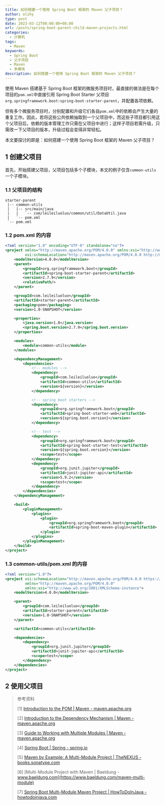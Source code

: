 ```yaml
---
title: 如何搭建一个使用 Spring Boot 框架的 Maven 父子项目？
author: olzhy
type: post
date: 2023-03-12T08:00:00+08:00
url: /posts/spring-boot-parent-child-maven-projects.html
categories:
  - 计算机
tags:
  - Maven
keywords:
  - Spring Boot
  - 父子项目
  - Maven
  - 多模块
description: 如何搭建一个使用 Spring Boot 框架的 Maven 父子项目？
---
```


使用 Maven 搭建基于 Spring Boot 框架的微服务项目时，最直接的做法是在每个项目的`pom.xml`中直接引用 Spring Boot Starter 父项目`org.springframework.boot:spring-boot-starter-parent`，并配置各项依赖。

但有多个微服务项目时，分别配置和升级它们各自`pom.xml`中的依赖会产生大量的重复工作。因此，若将这些公共依赖抽取到一个父项目中，而这些子项目都引用这个父项目后，依赖的版本管理工作只需在父项目中进行；这样子项目若需升级，只需改一下父项目的版本，升级过程会变得非常轻松。

本文要探讨的即是：如何搭建一个使用 Spring Boot 框架的 Maven 父子项目？

## 1 创建父项目

首先，开始搭建父项目，父项目包括多个子模块，本文的例子仅含`common-utils`一个子模块。

### 1.1 父项目的结构

```text
starter-parent
 |-- common-utils
 |   |-- src/main/java
 |   |   `-- com/leileiluoluo/common/util/DataUtil.java
 |   `-- pom.xml
 `-- pom.xml
```

### 1.2 pom.xml 的内容

```xml
<?xml version="1.0" encoding="UTF-8" standalone="no"?>
<project xmlns="http://maven.apache.org/POM/4.0.0" xmlns:xsi="http://www.w3.org/2001/XMLSchema-instance"
         xsi:schemaLocation="http://maven.apache.org/POM/4.0.0 http://maven.apache.org/maven-v4_0_0.xsd">
    <modelVersion>4.0.0</modelVersion>
    <parent>
        <groupId>org.springframework.boot</groupId>
        <artifactId>spring-boot-starter-parent</artifactId>
        <version>2.7.9</version>
        <relativePath/>
    </parent>

    <groupId>com.leileiluoluo</groupId>
    <artifactId>starter-parent</artifactId>
    <packaging>pom</packaging>
    <version>1.0-SNAPSHOT</version>

    <properties>
        <java.version>1.8</java.version>
        <spring.boot.version>2.7.9</spring.boot.version>
    </properties>

    <modules>
        <module>common-utils</module>
    </modules>

    <dependencyManagement>
        <dependencies>
            <!-- modules -->
            <dependency>
                <groupId>com.leileiluoluo</groupId>
                <artifactId>common-utils</artifactId>
                <version>${version}</version>
            </dependency>

            <!-- spring boot starters -->
            <dependency>
                <groupId>org.springframework.boot</groupId>
                <artifactId>spring-boot-starter-web</artifactId>
                <version>${spring.boot.version}</version>
            </dependency>

            <!-- test -->
            <dependency>
                <groupId>org.springframework.boot</groupId>
                <artifactId>spring-boot-starter-test</artifactId>
                <version>${spring.boot.version}</version>
                <scope>test</scope>
            </dependency>
            <dependency>
                <groupId>org.junit.jupiter</groupId>
                <artifactId>junit-jupiter-api</artifactId>
                <version>5.9.2</version>
                <scope>test</scope>
            </dependency>
        </dependencies>
    </dependencyManagement>

    <build>
        <pluginManagement>
            <plugins>
                <plugin>
                    <groupId>org.springframework.boot</groupId>
                    <artifactId>spring-boot-maven-plugin</artifactId>
                </plugin>
            </plugins>
        </pluginManagement>
    </build>
</project>
```

### 1.3 common-utils/pom.xml 的内容

```xml
<?xml version="1.0"?>
<project xsi:schemaLocation="http://maven.apache.org/POM/4.0.0 https://maven.apache.org/xsd/maven-4.0.0.xsd"
         xmlns="http://maven.apache.org/POM/4.0.0"
         xmlns:xsi="http://www.w3.org/2001/XMLSchema-instance">
    <modelVersion>4.0.0</modelVersion>

    <parent>
        <groupId>com.leileiluoluo</groupId>
        <artifactId>starter-parent</artifactId>
        <version>1.0-SNAPSHOT</version>
    </parent>

    <artifactId>common-utils</artifactId>

    <dependencies>
        <dependency>
            <groupId>org.junit.jupiter</groupId>
            <artifactId>junit-jupiter-api</artifactId>
            <scope>test</scope>
        </dependency>
    </dependencies>
</project>
```

## 2 使用父项目

> 参考资料
>
> [1] [Introduction to the POM | Maven - maven.apache.org](https://maven.apache.org/guides/introduction/introduction-to-the-pom.html)
>
> [2] [Introduction to the Dependency Mechanism | Maven - maven.apache.org](https://maven.apache.org/guides/introduction/introduction-to-dependency-mechanism.html)
>
> [3] [Guide to Working with Multiple Modules | Maven - maven.apache.org](https://maven.apache.org/guides/mini/guide-multiple-modules.html)
>
> [4] [Spring Boot | Spring - spring.io](https://spring.io/projects/spring-boot)
>
> [5] [Maven by Example: A Multi-Module Project | TheNEXUS - books.sonatype.com](https://books.sonatype.com/mvnex-book/reference/multimodule.html)
>
> [6] [Multi-Module Project with Maven | Baeldung - www.baeldung.com](https://www.baeldung.com/maven-multi-module)
>
> [7] [Spring Boot Multi-Module Maven Project | HowToDoInJava - howtodoinjava.com](https://howtodoinjava.com/spring-boot2/sb-multi-module-maven-project/)
